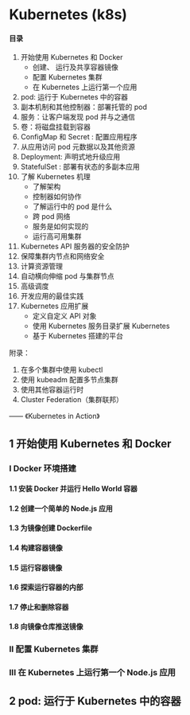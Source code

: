 # Kubernetes (k8s)

#### 目录

1. 开始使用 Kubernetes 和 Docker
    - 创建、 运行及共享容器镜像
    - 配置 Kubernetes 集群
    - 在 Kubernetes 上运行第一个应用
1. pod: 运行于 Kubernetes 中的容器
1. 副本机制和其他控制器：部署托管的 pod
1. 服务：让客户端发现 pod 并与之通信
1. 卷：将磁盘挂载到容器
1. ConfigMap 和 Secret : 配置应用程序
1. 从应用访问 pod 元数据以及其他资源
1. Deployment: 声明式地升级应用
1. StatefulSet : 部署有状态的多副本应用
1. 了解 Kubernetes 机理
    - 了解架构
    - 控制器如何协作
    - 了解运行中的 pod 是什么
    - 跨 pod 网络
    - 服务是如何实现的
    - 运行高可用集群
1. Kubernetes API 服务器的安全防护
1. 保障集群内节点和网络安全
1. 计算资源管理
1. 自动横向伸缩 pod 与集群节点
1. 高级调度
1. 开发应用的最佳实践
1. Kubernetes 应用扩展
    - 定义自定义 API 对象
    - 使用 Kubernetes 服务目录扩展 Kubernetes
    - 基于 Kubernetes 搭建的平台

附录：
1. 在多个集群中使用 kubectl
1. 使用 kubeadm 配置多节点集群
1. 使用其他容器运行时
1. Cluster Federation（集群联邦）

—— 《Kubernetes in Action》


## 1 开始使用 Kubernetes 和 Docker

### I Docker 环境搭建

#### 1.1 安装 Docker 并运行 Hello World 容器

#### 1.2 创建一个简单的 Node.js 应用

#### 1.3 为镜像创建 Dockerfile

#### 1.4 构建容器镜像

#### 1.5 运行容器镜像

#### 1.6 探索运行容器的内部

#### 1.7 停止和删除容器

#### 1.8 向镜像仓库推送镜像


### II 配置 Kubernetes 集群


### III 在 Kubernetes 上运行第一个 Node.js 应用



## 2 pod: 运行于 Kubernetes 中的容器

